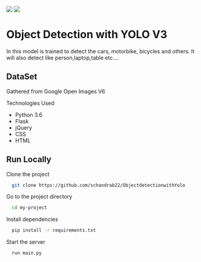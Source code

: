 
![](Obj-Dect1.gif)
![](Obj-Dect2.gif)


# Object Detection with YOLO V3

In this model is trained to detect the cars, motorbike, bicycles and others.
It will also detect like person,laptop,table etc....


## DataSet

Gathered from Google Open Images V6

  
Technologies Used

 
 
 - Python 3.6
 - Flask
 - jQuery
 - CSS
 - HTML
  
## Run Locally

Clone the project

```bash
  git clone https://github.com/schandrab22/ObjectdetectionwithYolo
```

Go to the project directory

```bash
  cd my-project
```

Install dependencies

```bash
  pip install -r requirements.txt
```

Start the server

```bash
  run main.py
```

  
